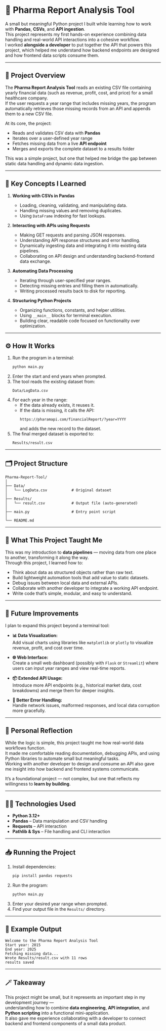 # 🧪 Pharma Report Analysis Tool

A small but meaningful Python project I built while learning how to work with **Pandas**, **CSVs**, and **API ingestion**.  
This project represents my first hands-on experience combining data handling and real-world API interactions into a cohesive workflow.  
I worked **alongside a developer** to put together the API that powers this project, which helped me understand how backend endpoints are designed and how frontend data scripts consume them.

---

## 🚀 Project Overview

The **Pharma Report Analysis Tool** reads an existing CSV file containing yearly financial data (such as revenue, profit, cost, and price) for a small healthcare company.  
If the user requests a year range that includes missing years, the program automatically retrieves those missing records from an API and appends them to a new CSV file.

At its core, the project:
- Reads and validates CSV data with **Pandas**
- Iterates over a user-defined year range
- Fetches missing data from a live **API endpoint**
- Merges and exports the complete dataset to a results folder

This was a simple project, but one that helped me bridge the gap between static data handling and dynamic data ingestion.

---

## 🧩 Key Concepts I Learned

1. **Working with CSVs in Pandas**  
   - Loading, cleaning, validating, and manipulating data.  
   - Handling missing values and removing duplicates.  
   - Using `DataFrame` indexing for fast lookups.

2. **Interacting with APIs using Requests**  
   - Making GET requests and parsing JSON responses.  
   - Understanding API response structures and error handling.  
   - Dynamically ingesting data and integrating it into existing data pipelines.  
   - Collaborating on API design and understanding backend-frontend data exchange.

3. **Automating Data Processing**  
   - Iterating through user-specified year ranges.  
   - Detecting missing entries and filling them in automatically.  
   - Writing processed results back to disk for reporting.

4. **Structuring Python Projects**  
   - Organizing functions, constants, and helper utilities.  
   - Using `__main__` blocks for terminal execution.  
   - Building clear, readable code focused on functionality over optimization.

---

## ⚙️ How It Works

1. Run the program in a terminal:
   ```bash
   python main.py
   ```
2. Enter the start and end years when prompted.  
3. The tool reads the existing dataset from:
   ```
   Data/LogData.csv
   ```
4. For each year in the range:
   - If the data already exists, it reuses it.  
   - If the data is missing, it calls the API:
     ```
     https://pharamapi.com/financialReport/?year=YYYY
     ```
     and adds the new record to the dataset.
5. The final merged dataset is exported to:
   ```
   Results/result.csv
   ```

---

## 🗂️ Project Structure

```
Pharma-Report-Tool/
│
├── Data/
│   └── LogData.csv           # Original dataset
│
├── Results/
│   └── result.csv            # Output file (auto-generated)
│
├── main.py                   # Entry point script
│
└── README.md
```

---

## 🧠 What This Project Taught Me

This was my introduction to **data pipelines** — moving data from one place to another, transforming it along the way.  
Through this project, I learned how to:
- Think about data as structured objects rather than raw text.  
- Build lightweight automation tools that add value to static datasets.  
- Debug issues between local data and external APIs.  
- Collaborate with another developer to integrate a working API endpoint.  
- Write code that’s simple, modular, and easy to understand.

---

## 🔮 Future Improvements

I plan to expand this project beyond a terminal tool:

- **📊 Data Visualization:**  
  Add visual charts using libraries like `matplotlib` or `plotly` to visualize revenue, profit, and cost over time.

- **🌐 Web Interface:**  
  Create a small web dashboard (possibly with `Flask` or `Streamlit`) where users can input year ranges and view real-time reports.

- **📦 Extended API Usage:**  
  Introduce more API endpoints (e.g., historical market data, cost breakdowns) and merge them for deeper insights.

- **🧰 Better Error Handling:**  
  Handle network issues, malformed responses, and local data corruption more gracefully.

---

## 💬 Personal Reflection

While the logic is simple, this project taught me how real-world data workflows function.  
It made me comfortable reading documentation, debugging APIs, and using Python libraries to automate small but meaningful tasks.  
Working with another developer to design and consume an API also gave me insight into how backend and frontend systems communicate.  

It’s a foundational project — not complex, but one that reflects my willingness to **learn by building**.

---

## 🧑‍💻 Technologies Used

- **Python 3.12+**  
- **Pandas** – Data manipulation and CSV handling  
- **Requests** – API interaction  
- **Pathlib & Sys** – File handling and CLI interaction  

---

## 📥 Running the Project

1. Install dependencies:
   ```bash
   pip install pandas requests
   ```
2. Run the program:
   ```bash
   python main.py
   ```
3. Enter your desired year range when prompted.
4. Find your output file in the `Results/` directory.

---

## 🧾 Example Output

```
Welcome to the Pharma Report Analysis Tool
Start year: 2015
End year: 2025
Fetching missing data...
Wrote Results/result.csv with 11 rows
results saved
```

---

## 🪄 Takeaway

This project might be small, but it represents an important step in my development journey —  
understanding how to combine **data engineering**, **API integration**, and **Python scripting** into a functional mini-application.  
It also gave me experience collaborating with a developer to connect backend and frontend components of a small data product.
